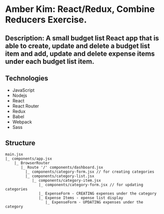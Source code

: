 # Amber Kim: React/Redux, Combine Reducers Exercise.

## Description: A small budget list React app that is able to create, update and delete a budget list item and add, update and delete expense items under each budget list item.

## Technologies
* JavaScript
* Nodejs
* React
* React Router
* Redux
* Babel
* Webpack
* Sass

## Structure
```
main.jsx
|_ components/app.jsx
    |_ BrowserRouter
       |_ Route '/' components/dashboard.jsx
         |_ components/category-form.jsx // for creating categories
         |_ components/category-list.jsx
            |_ components/category-item.jsx
               |_ components/category-form.jsx // for updating categories
               |_ ExpenseForm - CREATING expenses under the category
               |_ Expense Items - epense list display
                  |_ ExpenseForm - UPDATING expenses under the category
```